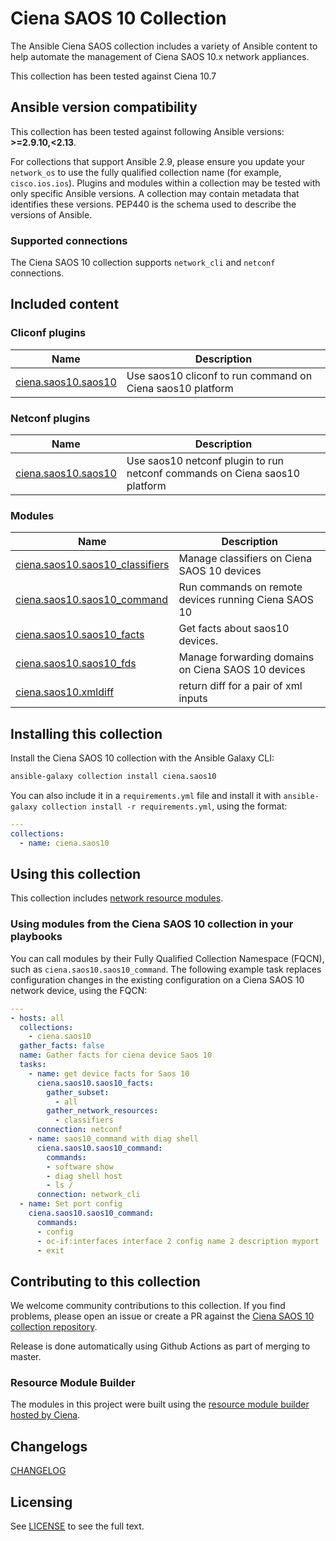 # Ciena SAOS 10 Collection

The Ansible Ciena SAOS collection includes a variety of Ansible content to help automate the management of Ciena SAOS 10.x network appliances.

This collection has been tested against Ciena 10.7

<!--start requires_ansible-->
## Ansible version compatibility

This collection has been tested against following Ansible versions: **>=2.9.10,<2.13**.

For collections that support Ansible 2.9, please ensure you update your `network_os` to use the
fully qualified collection name (for example, `cisco.ios.ios`).
Plugins and modules within a collection may be tested with only specific Ansible versions.
A collection may contain metadata that identifies these versions.
PEP440 is the schema used to describe the versions of Ansible.
<!--end requires_ansible-->

### Supported connections

The Ciena SAOS 10 collection supports `network_cli` and `netconf` connections.

## Included content

<!--start collection content-->
### Cliconf plugins
Name | Description
--- | ---
[ciena.saos10.saos10](https://github.com/ciena/ciena.saos10/blob/master/docs/ciena.saos10.saos10_cliconf.rst)|Use saos10 cliconf to run command on Ciena saos10 platform

### Netconf plugins
Name | Description
--- | ---
[ciena.saos10.saos10](https://github.com/ciena/ciena.saos10/blob/master/docs/ciena.saos10.saos10_netconf.rst)|Use saos10 netconf plugin to run netconf commands on Ciena saos10 platform

### Modules
Name | Description
--- | ---
[ciena.saos10.saos10_classifiers](https://github.com/ciena/ciena.saos10/blob/master/docs/ciena.saos10.saos10_classifiers_module.rst)|Manage classifiers on Ciena SAOS 10 devices
[ciena.saos10.saos10_command](https://github.com/ciena/ciena.saos10/blob/master/docs/ciena.saos10.saos10_command_module.rst)|Run commands on remote devices running Ciena SAOS 10
[ciena.saos10.saos10_facts](https://github.com/ciena/ciena.saos10/blob/master/docs/ciena.saos10.saos10_facts_module.rst)|Get facts about saos10 devices.
[ciena.saos10.saos10_fds](https://github.com/ciena/ciena.saos10/blob/master/docs/ciena.saos10.saos10_fds_module.rst)|Manage forwarding domains on Ciena SAOS 10 devices
[ciena.saos10.xmldiff](https://github.com/ciena/ciena.saos10/blob/master/docs/ciena.saos10.xmldiff_module.rst)|return diff for a pair of xml inputs

<!--end collection content-->

## Installing this collection

Install the Ciena SAOS 10 collection with the Ansible Galaxy CLI:

```bash
ansible-galaxy collection install ciena.saos10
```

You can also include it in a `requirements.yml` file and install it with `ansible-galaxy collection install -r requirements.yml`, using the format:

```yaml
---
collections:
  - name: ciena.saos10
```

## Using this collection

This collection includes [network resource modules](https://docs.ansible.com/ansible/latest/network/user_guide/network_resource_modules.html).

### Using modules from the Ciena SAOS 10 collection in your playbooks

You can call modules by their Fully Qualified Collection Namespace (FQCN), such as `ciena.saos10.saos10_command`.
The following example task replaces configuration changes in the existing configuration on a Ciena SAOS 10 network device, using the FQCN:

```yaml
---
- hosts: all
  collections:
    - ciena.saos10
  gather_facts: false
  name: Gather facts for ciena device Saos 10
  tasks:
    - name: get device facts for Saos 10
      ciena.saos10.saos10_facts:
        gather_subset:
          - all
        gather_network_resources:
          - classifiers
      connection: netconf
    - name: saos10_command with diag shell
      ciena.saos10.saos10_command:
        commands:
        - software show
        - diag shell host
        - ls /
      connection: network_cli
  - name: Set port config
    ciena.saos10.saos10_command:
      commands:
      - config
      - oc-if:interfaces interface 2 config name 2 description myport
      - exit
```

## Contributing to this collection

We welcome community contributions to this collection. If you find problems, please open an issue or create a PR against the [Ciena SAOS 10 collection repository](https://github.com/ciena/ciena.saos10).

Release is done automatically using Github Actions as part of merging to master.

### Resource Module Builder

The modules in this project were built using the [resource module builder hosted by Ciena](https://github.com/ciena/resource_module_builder).

## Changelogs

[CHANGELOG](CHANGELOG.md)

## Licensing

See [LICENSE](LICENSE) to see the full text.
